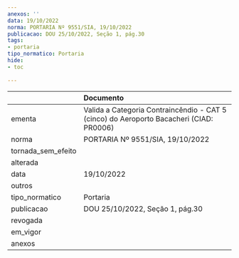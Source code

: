 ```yaml
---
anexos: ''
data: 19/10/2022
norma: PORTARIA Nº 9551/SIA, 19/10/2022
publicacao: DOU 25/10/2022, Seção 1, pág.30
tags:
- portaria
tipo_normatico: Portaria
hide: 
- toc 
 
---
```


|                    | Documento                                                                               |
|:-------------------|:----------------------------------------------------------------------------------------|
| ementa             | Valida a Categoria Contraincêndio - CAT 5 (cinco) do Aeroporto Bacacheri (CIAD: PR0006) |
| norma              | PORTARIA Nº 9551/SIA, 19/10/2022                                                        |
| tornada_sem_efeito |                                                                                         |
| alterada           |                                                                                         |
| data               | 19/10/2022                                                                              |
| outros             |                                                                                         |
| tipo_normatico     | Portaria                                                                                |
| publicacao         | DOU 25/10/2022, Seção 1, pág.30                                                         |
| revogada           |                                                                                         |
| em_vigor           |                                                                                         |
| anexos             |                                                                                         |
